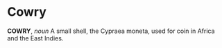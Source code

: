 # Cowry

**COWRY**, _noun_ A small shell, the Cypraea moneta, used for coin in Africa and the East Indies.